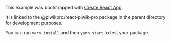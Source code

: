 This example was bootstrapped with [Create React App](https://github.com/facebook/create-react-app).

It is linked to the @piwikpro/react-piwik-pro package in the parent directory for development purposes.

You can run `yarn install` and then `yarn start` to test your package.
